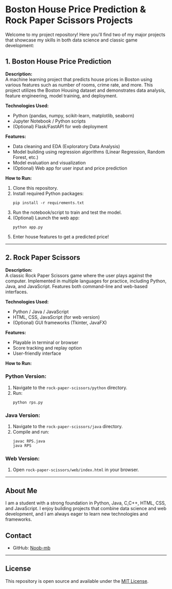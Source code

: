 # Boston House Price Prediction & Rock Paper Scissors Projects

Welcome to my project repository! Here you'll find two of my major projects that showcase my skills in both data science and classic game development:

## 1. Boston House Price Prediction

**Description:**  
A machine learning project that predicts house prices in Boston using various features such as number of rooms, crime rate, and more. This project utilizes the Boston Housing dataset and demonstrates data analysis, feature engineering, model training, and deployment.

**Technologies Used:**  
- Python (pandas, numpy, scikit-learn, matplotlib, seaborn)
- Jupyter Notebook / Python scripts
- (Optional) Flask/FastAPI for web deployment

**Features:**
- Data cleaning and EDA (Exploratory Data Analysis)
- Model building using regression algorithms (Linear Regression, Random Forest, etc.)
- Model evaluation and visualization
- (Optional) Web app for user input and price prediction

**How to Run:**
1. Clone this repository.
2. Install required Python packages:  
   ```
   pip install -r requirements.txt
   ```
3. Run the notebook/script to train and test the model.
4. (Optional) Launch the web app:
   ```
   python app.py
   ```
5. Enter house features to get a predicted price!

---
## 2. Rock Paper Scissors

**Description:**  
A classic Rock Paper Scissors game where the user plays against the computer. Implemented in multiple languages for practice, including Python, Java, and JavaScript. Features both command-line and web-based interfaces.

**Technologies Used:**  
- Python / Java / JavaScript
- HTML, CSS, JavaScript (for web version)
- (Optional) GUI frameworks (Tkinter, JavaFX)

**Features:**
- Playable in terminal or browser
- Score tracking and replay option
- User-friendly interface

**How to Run:**

### Python Version:
1. Navigate to the `rock-paper-scissors/python` directory.
2. Run:
   ```
   python rps.py
   ```

### Java Version:
1. Navigate to the `rock-paper-scissors/java` directory.
2. Compile and run:
   ```
   javac RPS.java
   java RPS
   ```

### Web Version:
1. Open `rock-paper-scissors/web/index.html` in your browser.

---

## About Me

I am a student with a strong foundation in Python, Java, C,C++, HTML, CSS, and JavaScript. I enjoy building projects that combine data science and web development, and I am always eager to learn new technologies and frameworks.

## Contact

- GitHub: [Noob-mb](https://github.com/Noob-mb)

---

## License

This repository is open source and available under the [MIT License](LICENSE).
